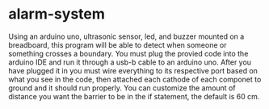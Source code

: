 # alarm-system
Using an arduino uno, ultrasonic sensor, led, and buzzer mounted on a breadboard, this program will be able to detect when someone or something crosses a boundary. You must plug the provied code into the arduino IDE and run it through a usb-b cable to an arduino uno. After you have plugged it in you must wire everything to its respective port based on what you see in the code, then attached each cathode of each componet to ground and it should run properly. You can customize the amount of distance you want the barrier to be in the if statement, the default is 60 cm.
